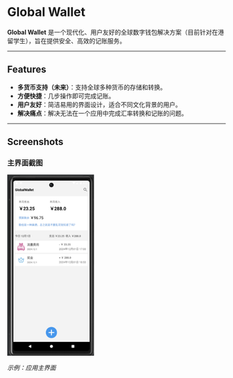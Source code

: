 # Global Wallet

**Global Wallet** 是一个现代化、用户友好的全球数字钱包解决方案（目前针对在港留学生），旨在提供安全、高效的记账服务。

---

## Features

- **多货币支持（未来）**：支持全球多种货币的存储和转换。
- **方便快捷**：几步操作即可完成记账。
- **用户友好**：简洁易用的界面设计，适合不同文化背景的用户。
- **解决痛点**：解决无法在一个应用中完成汇率转换和记账的问题。

---

## Screenshots

### 主界面截图
<img src="主界面.png" alt="App Screenshot" width="200">

*示例：应用主界面*
